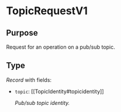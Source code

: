# TopicRequestV1

## Purpose

<!-- --8<-- [start:purpose] -->
Request for an operation on a pub/sub topic.
<!-- --8<-- [end:purpose] -->

## Type

<!-- --8<-- [start:type] -->
<div class="type" markdown>

*Record* with fields:

- `topic`: [[TopicIdentity#topicidentity]]

  *Pub/sub topic identity.*

</div>
<!-- --8<-- [end:type] -->
